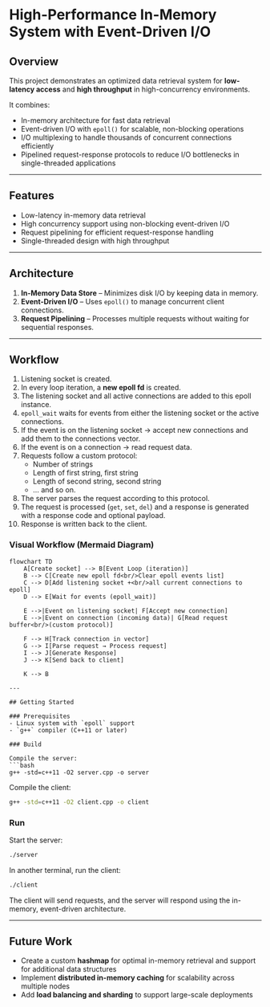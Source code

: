 # High-Performance In-Memory System with Event-Driven I/O

## Overview
This project demonstrates an optimized data retrieval system for **low-latency access** and **high throughput** in high-concurrency environments.  

It combines:
- In-memory architecture for fast data retrieval  
- Event-driven I/O with `epoll()` for scalable, non-blocking operations  
- I/O multiplexing to handle thousands of concurrent connections efficiently  
- Pipelined request-response protocols to reduce I/O bottlenecks in single-threaded applications  

---

## Features
- Low-latency in-memory data retrieval  
- High concurrency support using non-blocking event-driven I/O  
- Request pipelining for efficient request-response handling  
- Single-threaded design with high throughput  

---

## Architecture
1. **In-Memory Data Store** – Minimizes disk I/O by keeping data in memory.  
2. **Event-Driven I/O** – Uses `epoll()` to manage concurrent client connections.  
3. **Request Pipelining** – Processes multiple requests without waiting for sequential responses.  

---

## Workflow
1. Listening socket is created.  
2. In every loop iteration, a **new epoll fd** is created.  
3. The listening socket and all active connections are added to this epoll instance.  
4. `epoll_wait` waits for events from either the listening socket or the active connections.  
5. If the event is on the listening socket → accept new connections and add them to the connections vector.  
6. If the event is on a connection → read request data.  
7. Requests follow a custom protocol:  
   - Number of strings  
   - Length of first string, first string  
   - Length of second string, second string  
   - … and so on.  
8. The server parses the request according to this protocol.  
9. The request is processed (`get`, `set`, `del`) and a response is generated with a response code and optional payload.  
10. Response is written back to the client.  

### Visual Workflow (Mermaid Diagram)

```mermaid
flowchart TD
    A[Create socket] --> B[Event Loop (iteration)]
    B --> C[Create new epoll fd<br/>Clear epoll events list]
    C --> D[Add listening socket +<br/>all current connections to epoll]
    D --> E[Wait for events (epoll_wait)]

    E -->|Event on listening socket| F[Accept new connection]
    E -->|Event on connection (incoming data)| G[Read request buffer<br/>(custom protocol)]

    F --> H[Track connection in vector]
    G --> I[Parse request → Process request]
    I --> J[Generate Response]
    J --> K[Send back to client]

    K --> B

---

## Getting Started

### Prerequisites
- Linux system with `epoll` support  
- `g++` compiler (C++11 or later)  

### Build

Compile the server:
```bash
g++ -std=c++11 -O2 server.cpp -o server
```

Compile the client:
```bash
g++ -std=c++11 -O2 client.cpp -o client
```

### Run

Start the server:
```bash
./server
```

In another terminal, run the client:
```bash
./client
```

The client will send requests, and the server will respond using the in-memory, event-driven architecture.

---

## Future Work
- Create a custom **hashmap** for optimal in-memory retrieval and support for additional data structures  
- Implement **distributed in-memory caching** for scalability across multiple nodes  
- Add **load balancing and sharding** to support large-scale deployments  
